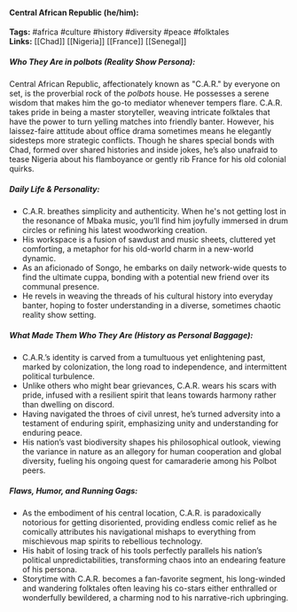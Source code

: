 #### Central African Republic (he/him):
**Tags:** #africa #culture #history #diversity #peace #folktales  
**Links:** [[Chad]] [[Nigeria]] [[France]] [[Senegal]]

##### Who They Are in *polbots* (Reality Show Persona):  
Central African Republic, affectionately known as "C.A.R." by everyone on set, is the proverbial rock of the *polbots* house. He possesses a serene wisdom that makes him the go-to mediator whenever tempers flare. C.A.R. takes pride in being a master storyteller, weaving intricate folktales that have the power to turn yelling matches into friendly banter. However, his laissez-faire attitude about office drama sometimes means he elegantly sidesteps more strategic conflicts. Though he shares special bonds with Chad, formed over shared histories and inside jokes, he’s also unafraid to tease Nigeria about his flamboyance or gently rib France for his old colonial quirks.

##### Daily Life & Personality:
- C.A.R. breathes simplicity and authenticity. When he's not getting lost in the resonance of Mbaka music, you’ll find him joyfully immersed in drum circles or refining his latest woodworking creation. 
- His workspace is a fusion of sawdust and music sheets, cluttered yet comforting, a metaphor for his old-world charm in a new-world dynamic.
- As an aficionado of Songo, he embarks on daily network-wide quests to find the ultimate cuppa, bonding with a potential new friend over its communal presence.
- He revels in weaving the threads of his cultural history into everyday banter, hoping to foster understanding in a diverse, sometimes chaotic reality show setting.

##### What Made Them Who They Are (History as Personal Baggage): 
- C.A.R.’s identity is carved from a tumultuous yet enlightening past, marked by colonization, the long road to independence, and intermittent political turbulence.
- Unlike others who might bear grievances, C.A.R. wears his scars with pride, infused with a resilient spirit that leans towards harmony rather than dwelling on discord.
- Having navigated the throes of civil unrest, he’s turned adversity into a testament of enduring spirit, emphasizing unity and understanding for enduring peace.
- His nation’s vast biodiversity shapes his philosophical outlook, viewing the variance in nature as an allegory for human cooperation and global diversity, fueling his ongoing quest for camaraderie among his Polbot peers.

##### Flaws, Humor, and Running Gags:
- As the embodiment of his central location, C.A.R. is paradoxically notorious for getting disoriented, providing endless comic relief as he comically attributes his navigational mishaps to everything from mischievous map spirits to rebellious technology.
- His habit of losing track of his tools perfectly parallels his nation’s political unpredictabilities, transforming chaos into an endearing feature of his persona.
- Storytime with C.A.R. becomes a fan-favorite segment, his long-winded and wandering folktales often leaving his co-stars either enthralled or wonderfully bewildered, a charming nod to his narrative-rich upbringing.